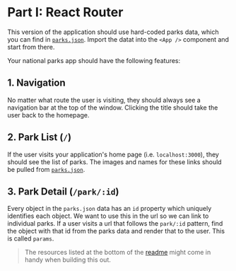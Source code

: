 # Part I: React Router

This version of the application should use hard-coded parks data, which you can
find in [`parks.json`](./parks.json). Import the datat into the
`<App />` component and start from there.

Your national parks app should have the following features:

## 1. Navigation

No matter what route the user is visiting, they should always see a navigation
bar at the top of the window. Clicking the title should take the user back to
the homepage.

## 2. Park List (`/`)

If the user visits your application's home page (i.e. `localhost:3000`), they
should see the list of parks. The images and names for these links should be
pulled from [`parks.json`](./parks.json).

## 3. Park Detail (`/park/:id`)

Every object in the `parks.json` data has an `id` property which uniquely
identifies each object. We want to use this in the url so we can link to
individual parks. If a user visits a url that follows the `park/:id` pattern,
find the object with that id from the parks data and render that to the user.
This is called `params`.

> The resources listed at the bottom of the [readme](README.md) might come in
> handy when building this out.
